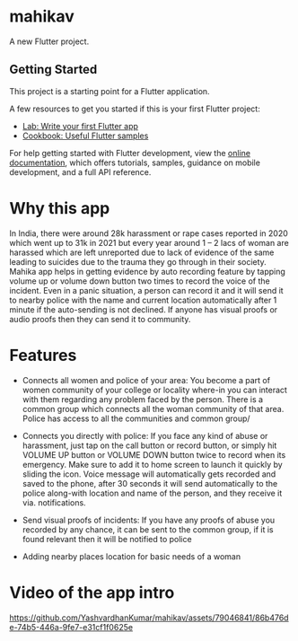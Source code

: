 # mahikav

A new Flutter project.

## Getting Started

This project is a starting point for a Flutter application.

A few resources to get you started if this is your first Flutter project:

- [Lab: Write your first Flutter app](https://docs.flutter.dev/get-started/codelab)
- [Cookbook: Useful Flutter samples](https://docs.flutter.dev/cookbook)

For help getting started with Flutter development, view the
[online documentation](https://docs.flutter.dev/), which offers tutorials,
samples, guidance on mobile development, and a full API reference.

# Why this app
In India, there were around 28k harassment or rape cases reported in 2020 which went up to 31k in 2021 but every year around 1 – 2 lacs of woman are harassed which are left unreported due to lack of evidence of the same leading to suicides due to the trauma they go through in their society. Mahika app helps in getting evidence by auto recording feature by tapping volume up or volume down button two times to record the voice of the incident. Even in a panic situation, a person can record it and it will send it to nearby police with the name and current location automatically after 1 minute if the auto-sending is not declined. If anyone has visual proofs or audio proofs then they can send it to community.

# Features

- Connects all women and police of your area: You become a part of women community of your college or locality where-in you can interact with them regarding any problem faced by the person. There is a common group which connects all the woman community of that area. Police has access to all the communities and common group/

- Connects you directly with police: If you face any kind of abuse or harassment, just tap on the call button or record button, or simply hit VOLUME UP button or VOLUME DOWN button twice to record when its emergency. Make sure to add it to home screen to launch it quickly by sliding the icon. Voice message will automatically gets recorded and saved to the phone, after 30 seconds it will send automatically to the police along-with location and name of the person, and they receive it via. notifications.

- Send visual proofs of incidents: If you have any proofs of abuse you recorded by any chance, it can be sent to the common group, if it is found relevant then it will be notified to police

- Adding nearby places location for basic needs of a woman

# Video of the app intro


https://github.com/YashvardhanKumar/mahikav/assets/79046841/86b476de-74b5-446a-9fe7-e31cf1f0625e

